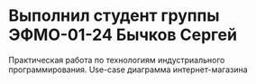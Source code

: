 # Выполнил студент группы ЭФМО-01-24 Бычков Сергей
Практическая работа по технологиям индустриального программирования. Use-case диаграмма интернет-магазина
